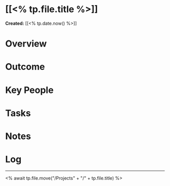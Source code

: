 # [[<% tp.file.title %>]]
**Created:** [[<% tp.date.now() %>]]


# Overview

# Outcome

# Key People

# Tasks

# Notes

# Log

---


<% await tp.file.move("/Projects" + "/" + tp.file.title) %>
